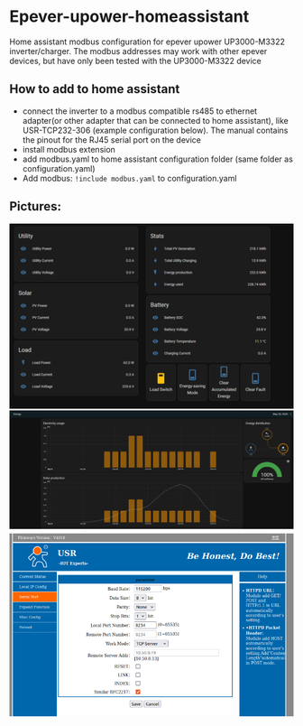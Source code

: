 # Epever-upower-homeassistant
Home assistant modbus configuration for epever upower UP3000-M3322 inverter/charger. The modbus addresses may work with other epever devices, but have only been tested with the UP3000-M3322 device

## How to add to home assistant
- connect the inverter to a modbus compatible rs485 to ethernet adapter(or other adapter that can be connected to home assistant), like USR-TCP232-306 (example configuration below). The manual contains the pinout for the RJ45 serial port on the device
- install modbus extension
- add modbus.yaml to home assistant configuration folder (same folder as configuration.yaml)
- Add modbus: `!include modbus.yaml` to configuration.yaml

## Pictures:
![1](https://raw.githubusercontent.com/ArttuKuikka/Epever-upower-homeassistant/main/ha1.png)
![2](https://raw.githubusercontent.com/ArttuKuikka/Epever-upower-homeassistant/main/ha2.png)
![3](https://raw.githubusercontent.com/ArttuKuikka/Epever-upower-homeassistant/main/serial.png)
